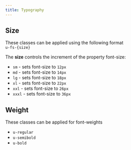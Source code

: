 ```yaml
---
title: Typography
---
```


<masthead title="Typography" description="Control text size and weights." />

## Size

These classes can be applied using the following format <br/>
`u-fs-{size}`

The **size** controls the increment of the property font-size:

- `sm` - sets font-size to `12px`
- `md` - sets font-size to `14px`
- `lg` - sets font-size to `18px`
- `xl` - sets font-size to `22px`
- `xxl` - sets font-size to `26px`
- `xxxl` - sets font-size to `36px`

## Weight

These classes can be applied for font-weights

- `u-regular`
- `u-semibold`
- `u-bold`
